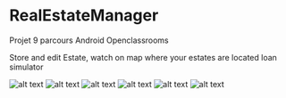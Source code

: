 # RealEstateManager
Projet 9 parcours Android Openclassrooms

Store and edit Estate,
watch on map where your estates are located
loan simulator

![alt text](https://github.com/coursju/RealEstateManager/blob/master/img/apercu_galerie_create.png)
![alt text](https://github.com/coursju/RealEstateManager/blob/master/img/map_dezoom.png)
![alt text](https://github.com/coursju/RealEstateManager/blob/master/img/menu.png)
![alt text](https://github.com/coursju/RealEstateManager/blob/master/img/notification.png)
![alt text](https://github.com/coursju/RealEstateManager/blob/master/img/search_filtered.png)
![alt text](https://github.com/coursju/RealEstateManager/blob/master/img/apercu_galerie_create.png)
